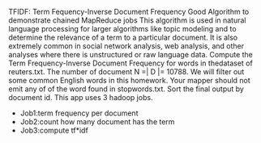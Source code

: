 TFIDF: Term Fequency-Inverse Document Frequency
Good Algorithm to demonstrate chained MapReduce jobs
This algorithm is used in natural language processing for larger
algorithms like topic modeling and to determine the relevance of a
term to a particular document.
It is also extremely common in social network analysis, web analysis,
and other analyses where there is unstructured or raw language data.
Compute the Term Frequency-Inverse Document Frequency for words in thedataset of reuters.txt. The number of document N =| D |= 10788. We will filter out some common English words in this homework. Your mapper should not emit any of of the word found in stopwords.txt. Sort the final output by document id.
This app uses 3 hadoop jobs. 
- Job1:term frequency per document
- Job2:count how many document has the term
- Job3:compute tf*idf
     